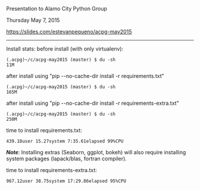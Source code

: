 Presentation to Alamo City Python Group

Thursday May 7, 2015

https://slides.com/estevanpequeno/acpg-may2015

---

Install stats:
before install (with only virtualenv):
```
(.acpg)~/c/acpg-may2015 (master) $ du -sh
11M
```

after install using "pip --no-cache-dir install -r requirements.txt"
```
(.acpg)~/c/acpg-may2015 (master) $ du -sh
165M
```

after install using "pip --no-cache-dir install -r requirements-extra.txt"
```
(.acpg)~/c/acpg-may2015 (master) $ du -sh
250M
```

time to install requirements.txt: 
```
439.18user 15.27system 7:35.61elapsed 99%CPU
```

***Note***: Installing extras (Seaborn, ggplot, bokeh) will also require
installing system packages (lapack/blas, fortran compiler).

time to install requirements-extra.txt: 
```
967.12user 38.75system 17:29.86elapsed 95%CPU
```
